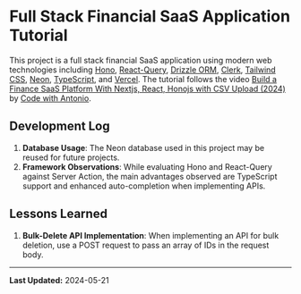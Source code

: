 # Full Stack Financial SaaS Application Tutorial

This project is a full stack financial SaaS application using modern web technologies including [Hono](https://honojs.dev/), [React-Query](https://tanstack.com/query/latest), [Drizzle ORM](https://drizzle-orm.com/), [Clerk](https://clerk.dev/), [Tailwind CSS](https://tailwindcss.com/), [Neon](https://neon.tech/), [TypeScript](https://www.typescriptlang.org/), and [Vercel](https://vercel.com/). The tutorial follows the video [Build a Finance SaaS Platform With Nextjs, React, Honojs with CSV Upload (2024)](https://www.youtube.com/watch?v=N_uNKAus0II) by [Code with Antonio](https://www.youtube.com/@codewithantonio).

## Development Log

1. **Database Usage**: The Neon database used in this project may be reused for future projects.
2. **Framework Observations**: While evaluating Hono and React-Query against Server Action, the main advantages observed are TypeScript support and enhanced auto-completion when implementing APIs.

## Lessons Learned

1. **Bulk-Delete API Implementation**: When implementing an API for bulk deletion, use a POST request to pass an array of IDs in the request body.

---

**Last Updated:** 2024-05-21
